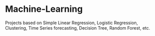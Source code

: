 # Machine-Learning
Projects based on Simple Linear Regression, Logistic Regression, Clustering, Time Series forecasting, Decision Tree, Random Forest, etc.
